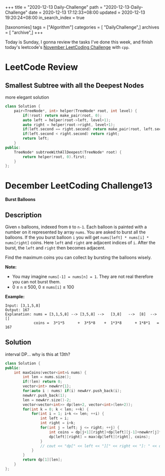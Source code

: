 +++
title = "2020-12-13 Daily-Challenge"
path = "2020-12-13-Daily-Challenge"
date = 2020-12-13 17:12:33+08:00
updated = 2020-12-13 19:20:24+08:00
in_search_index = true

[taxonomies]
tags = ["Algorithm"]
categories = [ "DailyChallenge",]
archives = [ "archive",]
+++

Today is Sunday, I gonna review the tasks I've done this week, and finish today's leetcode's [November LeetCoding Challenge](https://leetcode.com/explore/challenge/card/december-leetcoding-challenge/570/week-2-december-8th-december-14th/3564/) with `cpp`.

<!-- more -->

# LeetCode Review

## Smallest Subtree with all the Deepest Nodes

more elegant solution

``` cpp
class Solution {
    pair<TreeNode*, int> helper(TreeNode* root, int level) {
        if(!root) return make_pair(root, 0);
        auto left = helper(root->left, level+1);
        auto right = helper(root->right, level+1);
        if(left.second == right.second) return make_pair(root, left.second ? left.second : level);
        if(left.second < right.second) return right;
        return left;
    }
public:
    TreeNode* subtreeWithAllDeepest(TreeNode* root) {
        return helper(root, 0).first;
    }
};
```

# December LeetCoding Challenge13

**Burst Balloons**

## Description

Given `n` balloons, indexed from `0` to `n-1`. Each balloon is painted with a number on it represented by array `nums`. You are asked to burst all the balloons. If the you burst balloon `i` you will get `nums[left] * nums[i] * nums[right]` coins. Here `left` and `right` are adjacent indices of `i`. After the burst, the `left` and `right` then becomes adjacent.

Find the maximum coins you can collect by bursting the balloons wisely.

**Note:**

- You may imagine `nums[-1] = nums[n] = 1`. They are not real therefore you can not burst them.
- 0 ≤ `n` ≤ 500, 0 ≤ `nums[i]` ≤ 100

**Example:**

```
Input: [3,1,5,8]
Output: 167 
Explanation: nums = [3,1,5,8] --> [3,5,8] -->   [3,8]   -->  [8]  --> []
             coins =  3*1*5      +  3*5*8    +  1*3*8      + 1*8*1   = 167
```

## Solution

interval DP... why is this at 13th?

``` cpp
class Solution {
public:
    int maxCoins(vector<int>& nums) {
        int len = nums.size();
        if(!len) return 0;
        vector<int> newArr{1};
        for(auto i : nums) if(i) newArr.push_back(i);
        newArr.push_back(1);
        len = newArr.size()-2;
        vector<vector<int>> dp(len+2, vector<int>(len+2));
        for(int k = 0; k < len; ++k) {
            for(int i = 1; i+k <= len; ++i) {
                int left = i;
                int right = i+k;
                for(int j = left; j <= right; ++j) {
                    int coins = dp[j+1][right]+dp[left][j-1]+newArr[j]*newArr[left-1]*newArr[right+1];
                    dp[left][right] = max(dp[left][right], coins);
                }
                // cout << "dp[" << left << "][" << right << "]: " << dp[left][right] << endl;
            }
        }
        return dp[1][len];
    }
};
```
